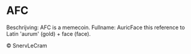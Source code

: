 # AFC
Beschrijving:
AFC is a memecoin. Fullname: AuricFace this reference to Latin 'aurum' (gold) + face (face).

© SnervLeCram
